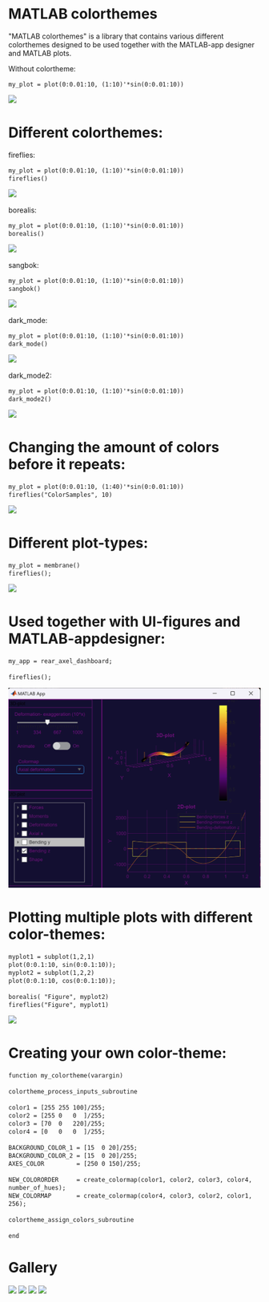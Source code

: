 # MATLAB colorthemes
  

"MATLAB colorthemes" is a library that contains various different colorthemes designed to be used together with the MATLAB-app designer and MATLAB plots.

  

Without colortheme:

```matlab:Code
my_plot = plot(0:0.01:10, (1:10)'*sin(0:0.01:10))
```

![](https://github.com/spiggen/MATLAB_color_themes/blob/master/Documentation/ouch_my_eyes_1.png)



# Different colorthemes:
  

fireflies:

```matlab:Code
my_plot = plot(0:0.01:10, (1:10)'*sin(0:0.01:10))
fireflies()
```


![](https://github.com/spiggen/MATLAB_color_themes/blob/master/Documentation/fireflies_1.png)

borealis:

```matlab:Code
my_plot = plot(0:0.01:10, (1:10)'*sin(0:0.01:10))
borealis()
```

![](https://github.com/spiggen/MATLAB_color_themes/blob/master/Documentation/borealis_1.png)

sangbok:

```matlab:Code
my_plot = plot(0:0.01:10, (1:10)'*sin(0:0.01:10))
sangbok()
```

  

![](https://github.com/spiggen/MATLAB_color_themes/blob/master/Documentation/sangbok_2.png)

dark_mode:

```matlab:Code
my_plot = plot(0:0.01:10, (1:10)'*sin(0:0.01:10))
dark_mode()
```

  

![](https://github.com/spiggen/MATLAB_color_themes/blob/master/Documentation/dark_mode_1.png)

dark_mode2:

```matlab:Code
my_plot = plot(0:0.01:10, (1:10)'*sin(0:0.01:10))
dark_mode2()
```

  

![](https://github.com/spiggen/MATLAB_color_themes/blob/master/Documentation/dark_mode2_1.png)

  
# Changing the amount of colors before it repeats:

```matlab:Code
my_plot = plot(0:0.01:10, (1:40)'*sin(0:0.01:10))
fireflies("ColorSamples", 10)
```

  

![](https://github.com/spiggen/MATLAB_color_themes/blob/master/Documentation/fireflies_ColorSamples_1.png)

  
# Different plot-types:

```matlab:Code
my_plot = membrane()
fireflies();
```

  

![](https://github.com/spiggen/MATLAB_color_themes/blob/master/Documentation/fireflies_membrane_1.png)

# Used together with UI-figures and MATLAB-appdesigner:

```matlab:Code
my_app = rear_axel_dashboard;

fireflies();

```

![](Documentation\fireflies_appdesigner.png)

  
  
# Plotting multiple plots with different color-themes:

```matlab:Code
myplot1 = subplot(1,2,1)
plot(0:0.1:10, sin(0:0.1:10));
myplot2 = subplot(1,2,2)
plot(0:0.1:10, cos(0:0.1:10));

borealis( "Figure", myplot2)
fireflies("Figure", myplot1)
```

  
  

![](https://github.com/spiggen/MATLAB_color_themes/blob/master/Documentation/fireflies_borealis_subplot.png)

  
  
# Creating your own color-theme:
  

```matlab:Code
function my_colortheme(varargin)

colortheme_process_inputs_subroutine

color1 = [255 255 100]/255;
color2 = [255 0   0  ]/255;
color3 = [70  0   220]/255;
color4 = [0   0   0  ]/255;

BACKGROUND_COLOR_1 = [15  0 20]/255;
BACKGROUND_COLOR_2 = [15  0 20]/255;
AXES_COLOR         = [250 0 150]/255;

NEW_COLORORDER     = create_colormap(color1, color2, color3, color4, number_of_hues);
NEW_COLORMAP       = create_colormap(color4, color3, color2, color1, 256);

colortheme_assign_colors_subroutine

end
```

# Gallery

![](https://github.com/spiggen/MATLAB_color_themes/blob/master/Documentation/mandelbrot_fireflies8.png)
![](https://github.com/spiggen/MATLAB_color_themes/blob/master/Documentation/mandelbrot_fireflies7.png)
![](https://github.com/spiggen/MATLAB_color_themes/blob/master/Documentation/mandelbrot_fireflies4.png)
![](https://github.com/spiggen/MATLAB_color_themes/blob/master/Documentation/mandelbrot_fireflies.png)